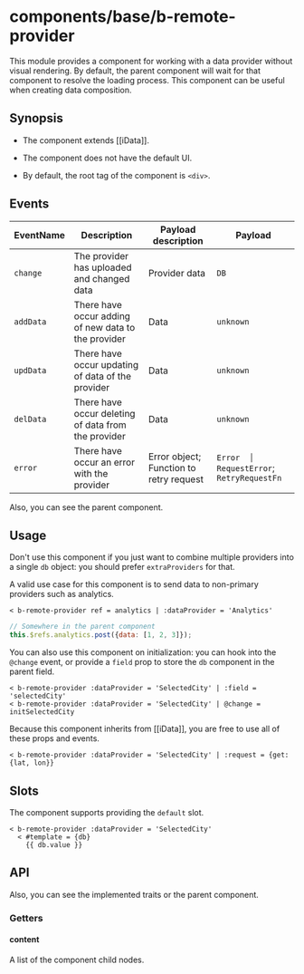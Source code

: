 # components/base/b-remote-provider

This module provides a component for working with a data provider without visual rendering.
By default, the parent component will wait for that component to resolve the loading process.
This component can be useful when creating data composition.

## Synopsis

* The component extends [[iData]].

* The component does not have the default UI.

* By default, the root tag of the component is `<div>`.

## Events

| EventName | Description                                         | Payload description                     | Payload                                   |
|-----------|-----------------------------------------------------|-----------------------------------------|-------------------------------------------|
| `change`  | The provider has uploaded and changed data          | Provider data                           | `DB`                                      |
| `addData` | There have occur adding of new data to the provider | Data                                    | `unknown`                                 |
| `updData` | There have occur updating of data of the provider   | Data                                    | `unknown`                                 |
| `delData` | There have occur deleting of data from the provider | Data                                    | `unknown`                                 |
| `error`   | There have occur an error with the provider         | Error object; Function to retry request | `Error  │ RequestError`; `RetryRequestFn` |

Also, you can see the parent component.

## Usage

Don't use this component if you just want to combine multiple providers into a single `db` object: you should prefer `extraProviders` for that.

A valid use case for this component is to send data to non-primary providers such as analytics.

```
< b-remote-provider ref = analytics | :dataProvider = 'Analytics'
```

```js
// Somewhere in the parent component
this.$refs.analytics.post({data: [1, 2, 3]});
```

You can also use this component on initialization: you can hook into the `@change` event, or provide a `field` prop to store the `db` component in the parent field.

```
< b-remote-provider :dataProvider = 'SelectedCity' | :field = 'selectedCity'
< b-remote-provider :dataProvider = 'SelectedCity' | @change = initSelectedCity
```

Because this component inherits from [[iData]], you are free to use all of these props and events.

```
< b-remote-provider :dataProvider = 'SelectedCity' | :request = {get: {lat, lon}}
```

## Slots

The component supports providing the `default` slot.

```
< b-remote-provider :dataProvider = 'SelectedCity'
  < #template = {db}
    {{ db.value }}
```

## API

Also, you can see the implemented traits or the parent component.

### Getters

#### content

A list of the component child nodes.
